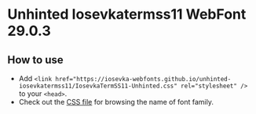# Unhinted Iosevkatermss11 WebFont 29.0.3

## How to use

- Add `<link href="https://iosevka-webfonts.github.io/unhinted-iosevkatermss11/IosevkaTermSS11-Unhinted.css" rel="stylesheet" />` to your `<head>`.
- Check out the [CSS file](./IosevkaTermSS11-Unhinted.css) for browsing the name of font family.

